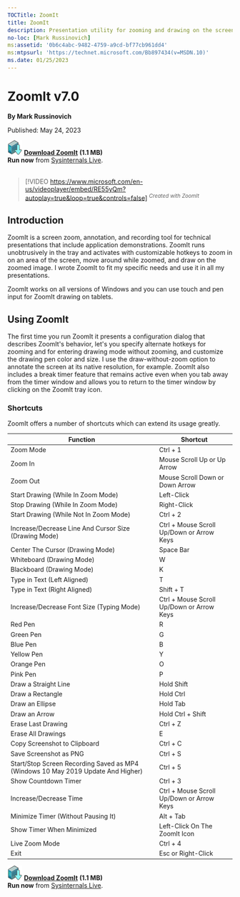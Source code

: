 ```yaml
--- 
TOCTitle: ZoomIt
title: ZoomIt
description: Presentation utility for zooming and drawing on the screen.
no-loc: [Mark Russinovich]
ms:assetid: '0b6c4abc-9482-4759-a9cd-bf77cb961dd4'
ms:mtpsurl: 'https://technet.microsoft.com/Bb897434(v=MSDN.10)'
ms.date: 01/25/2023
---
```


# ZoomIt v7.0

**By Mark Russinovich**

Published: May 24, 2023

[![Download](media/shared/Download_sm.png)](https://download.sysinternals.com/files/ZoomIt.zip) [**Download ZoomIt**](https://download.sysinternals.com/files/ZoomIt.zip) **(1.1 MB)**  
**Run now** from [Sysinternals Live](https://live.sysinternals.com/ZoomIt.exe).
<br><br>
> [!VIDEO https://www.microsoft.com/en-us/videoplayer/embed/RE55yQm?autoplay=true&loop=true&controls=false]
<sup>*Created with ZoomIt*</sup>

## Introduction

ZoomIt is a screen zoom, annotation, and recording tool for technical presentations
that include application demonstrations. ZoomIt runs unobtrusively in
the tray and activates with customizable hotkeys to zoom in on an area
of the screen, move around while zoomed, and draw on the zoomed image. I
wrote ZoomIt to fit my specific needs and use it in all my
presentations.

ZoomIt works on all versions of Windows and you can use touch and pen input for
ZoomIt drawing on tablets.  

## Using ZoomIt

The first time you run ZoomIt it presents a configuration dialog that
describes ZoomIt's behavior, let's you specify alternate hotkeys for
zooming and for entering drawing mode without zooming, and customize the
drawing pen color and size. I use the draw-without-zoom option to
annotate the screen at its native resolution, for example. ZoomIt also
includes a break timer feature that remains active even when you tab
away from the timer window and allows you to return to the timer window
by clicking on the ZoomIt tray icon.  
  
### Shortcuts

ZoomIt offers a number of shortcuts which can extend its usage greatly.

|  Function | Shortcut  |
|---|---|
| Zoom Mode | Ctrl + 1 |
| Zoom In | Mouse Scroll Up or Up Arrow |
| Zoom Out | Mouse Scroll Down or Down Arrow |
| Start Drawing (While In Zoom Mode) | Left-Click  |
| Stop Drawing (While In Zoom Mode) | Right-Click  |
| Start Drawing (While Not In Zoom Mode) | Ctrl + 2  |
| Increase/Decrease Line And Cursor Size (Drawing Mode) | Ctrl + Mouse Scroll Up/Down or Arrow Keys |
| Center The Cursor (Drawing Mode) | Space Bar |
| Whiteboard (Drawing Mode) | W |
| Blackboard (Drawing Mode) | K |
| Type in Text (Left Aligned) | T |
| Type in Text (Right Aligned) | Shift + T |
| Increase/Decrease Font Size (Typing Mode) | Ctrl + Mouse Scroll Up/Down or Arrow Keys |
| Red Pen | R |
| Green Pen | G |
| Blue Pen | B |
| Yellow Pen | Y |
| Orange Pen | O |
| Pink Pen | P |
| Draw a Straight Line | Hold Shift |
| Draw a Rectangle | Hold Ctrl |
| Draw an Ellipse | Hold Tab |
| Draw an Arrow | Hold Ctrl + Shift |
| Erase Last Drawing | Ctrl + Z |
| Erase All Drawings | E |
| Copy Screenshot to Clipboard | Ctrl + C |
| Save Screenshot as PNG | Ctrl + S |
| Start/Stop Screen Recording Saved as MP4 (Windows 10 May 2019 Update And Higher) | Ctrl + 5 |
| Show Countdown Timer | Ctrl + 3 |
| Increase/Decrease Time | Ctrl + Mouse Scroll Up/Down or Arrow Keys |
| Minimize Timer (Without Pausing It) | Alt + Tab |
| Show Timer When Minimized | Left-Click On The ZoomIt Icon |
| Live Zoom Mode | Ctrl + 4 |
| Exit | Esc or Right-Click |

[![Download](media/shared/Download_sm.png)](https://download.sysinternals.com/files/ZoomIt.zip) [**Download ZoomIt**](https://download.sysinternals.com/files/ZoomIt.zip) **(1.1 MB)**  
**Run now** from [Sysinternals Live](https://live.sysinternals.com/ZoomIt.exe).
